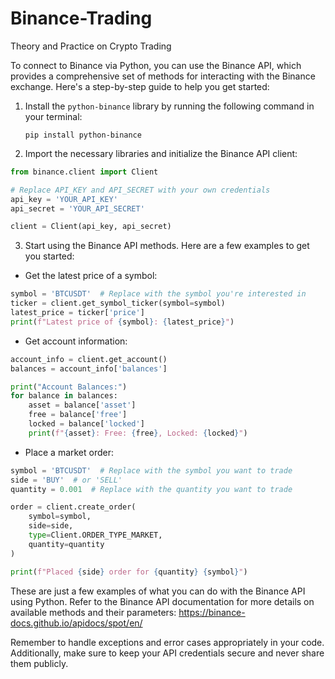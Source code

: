 # Binance-Trading
Theory and Practice on Crypto Trading

To connect to Binance via Python, you can use the Binance API, which provides a comprehensive set of methods for interacting with the Binance exchange. Here's a step-by-step guide to help you get started:

1. Install the `python-binance` library by running the following command in your terminal:
   ```
   pip install python-binance
   ```

2. Import the necessary libraries and initialize the Binance API client:

```python
from binance.client import Client

# Replace API_KEY and API_SECRET with your own credentials
api_key = 'YOUR_API_KEY'
api_secret = 'YOUR_API_SECRET'

client = Client(api_key, api_secret)
```

3. Start using the Binance API methods. Here are a few examples to get you started:

- Get the latest price of a symbol:

```python
symbol = 'BTCUSDT'  # Replace with the symbol you're interested in
ticker = client.get_symbol_ticker(symbol=symbol)
latest_price = ticker['price']
print(f"Latest price of {symbol}: {latest_price}")
```

- Get account information:

```python
account_info = client.get_account()
balances = account_info['balances']

print("Account Balances:")
for balance in balances:
    asset = balance['asset']
    free = balance['free']
    locked = balance['locked']
    print(f"{asset}: Free: {free}, Locked: {locked}")
```

- Place a market order:

```python
symbol = 'BTCUSDT'  # Replace with the symbol you want to trade
side = 'BUY'  # or 'SELL'
quantity = 0.001  # Replace with the quantity you want to trade

order = client.create_order(
    symbol=symbol,
    side=side,
    type=Client.ORDER_TYPE_MARKET,
    quantity=quantity
)

print(f"Placed {side} order for {quantity} {symbol}")
```

These are just a few examples of what you can do with the Binance API using Python. Refer to the Binance API documentation for more details on available methods and their parameters: https://binance-docs.github.io/apidocs/spot/en/

Remember to handle exceptions and error cases appropriately in your code. Additionally, make sure to keep your API credentials secure and never share them publicly.

